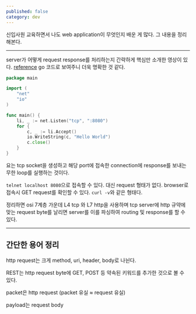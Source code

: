 ```yaml
---
published: false
category: dev
---
```

신입사원 교육하면서 나도 web application이 무엇인지 배운 게 많다. 그 내용을 정리해본다.

---

server가 어떻게 request response를 처리하는지 간략하게 핵심만 소개한 영상이 있다. [reference](https://www.youtube.com/watch?v=5eQJ-0y8TzE&t=1262s)
go 코드로 보여주니 더욱 명확한 것 같다.

```go
package main

import (
	"net"
	"io"
)

func main() {
	li, _ := net.Listen("tcp", ":8080")
	for {
		c, _ := li.Accept()
		io.WriteString(c, "Hello World")
        c.close()
	}
}
```

요는 tcp socket을 생성하고 해당 port에 접속한 connection에 response를 보내는 무한 loop를 실행하는 것이다.

`telnet localhost 8080`으로 접속할 수 있다. 대신 request 형태가 없다.
browser로 접속시 GET request를 확인할 수 있다. `curl -v`와 같은 형태다.

정리하면 osi 7계층 가운데 L4 tcp 와 L7 http을 사용하며 tcp server에 http 규약에 맞는 request byte를 날리면 server를 이를 파싱하여 routing 및 response를 할 수 있다. 

---

## 간단한 용어 정리

http request는 크게 method, uri, header, body로 나뉜다.

REST는 http request byte에 GET, POST 등 약속된 키워드를 추가한 것으로 볼 수 있다.

packet은 http request (packet 유실 ≈ request 유실)

payload는 request body